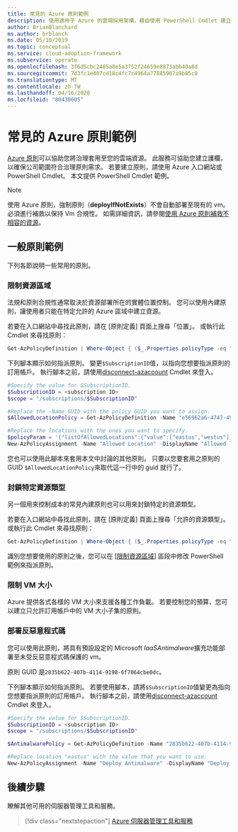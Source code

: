 ```yaml
---
title: 常見的 Azure 原則範例
description: 使用適用于 Azure 的雲端採用架構，藉由使用 PowerShell Cmdlet 建立原則，以確保符合治理原則需求。
author: BrianBlanchard
ms.author: brblanch
ms.date: 05/10/2019
ms.topic: conceptual
ms.service: cloud-adoption-framework
ms.subservice: operate
ms.openlocfilehash: 3f6d5cbc2485a8e5a3752f24659e8873abb40a8d
ms.sourcegitcommit: 7d3fc1e407cd18c4fc7c4964a77885907a9b85c0
ms.translationtype: MT
ms.contentlocale: zh-TW
ms.lasthandoff: 04/16/2020
ms.locfileid: "80430605"
---
```

# <a name="common-azure-policy-examples"></a>常見的 Azure 原則範例

[Azure 原則](https://docs.microsoft.com/azure/governance/policy/overview)可以協助您將治理套用至您的雲端資源。 此服務可協助您建立護欄，以確保公司範圍符合治理原則需求。 若要建立原則，請使用 Azure 入口網站或 PowerShell Cmdlet。 本文提供 PowerShell Cmdlet 範例。

> [!NOTE]
> 使用 Azure 原則，強制原則（**deployIfNotExists**）不會自動部署至現有的 vm。 必須進行補救以保持 Vm 合規性。 如需詳細資訊，請參閱[使用 Azure 原則補救不相容的資源](https://docs.microsoft.com/azure/governance/policy/how-to/remediate-resources)。

## <a name="common-policy-examples"></a>一般原則範例

下列各節說明一些常用的原則。

### <a name="restrict-resource-regions"></a>限制資源區域

法規和原則合規性通常取決於資源部署所在的實體位置控制。 您可以使用內建原則，讓使用者只能在特定允許的 Azure 區域中建立資源。

若要在入口網站中尋找此原則，請在 [原則定義] 頁面上搜尋「位置」。 或執行此 Cmdlet 來尋找原則：

```powershell
Get-AzPolicyDefinition | Where-Object { ($_.Properties.policyType -eq "BuiltIn") -and ($_.Properties.displayName -like "*location*") }
```

下列腳本顯示如何指派原則。 變更`$SubscriptionID`值，以指向您想要指派原則的訂用帳戶。 執行腳本之前，請使用[disconnect-azaccount](https://docs.microsoft.com/powershell/module/az.accounts/connect-azaccount?view=azps-2.1.0) Cmdlet 來登入。

```powershell
#Specify the value for $SubscriptionID.
$SubscriptionID = <subscription ID>
$scope = "/subscriptions/$SubscriptionID"

#Replace the -Name GUID with the policy GUID you want to assign.
$AllowedLocationPolicy = Get-AzPolicyDefinition -Name "e56962a6-4747-49cd-b67b-bf8b01975c4c"

#Replace the locations with the ones you want to specify.
$policyParam = '{"listOfAllowedLocations":{"value":["eastus","westus"]}}'
New-AzPolicyAssignment -Name "Allowed Location" -DisplayName "Allowed locations for resource creation" -Scope $scope -PolicyDefinition $AllowedLocationPolicy -Location eastus -PolicyParameter $policyParam
```

您也可以使用此腳本來套用本文中討論的其他原則。 只要以您要套用之原則的 GUID `$AllowedLocationPolicy`來取代這一行中的 guid 就行了。

### <a name="block-certain-resource-types"></a>封鎖特定資源類型

另一個用來控制成本的常見內建原則也可以用來封鎖特定的資源類型。

若要在入口網站中尋找此原則，請在 [原則定義] 頁面上搜尋「允許的資源類型」。 或執行此 Cmdlet 來尋找原則：

```powershell
Get-AzPolicyDefinition | Where-Object { ($_.Properties.policyType -eq "BuiltIn") -and ($_.Properties.displayName -like "*allowed resource types") }
```

識別您想要使用的原則之後，您可以在 [[限制資源區域](#restrict-resource-regions)] 區段中修改 PowerShell 範例來指派原則。

### <a name="restrict-vm-size"></a>限制 VM 大小

Azure 提供各式各樣的 VM 大小來支援各種工作負載。 若要控制您的預算，您可以建立只允許訂用帳戶中的 VM 大小子集的原則。

### <a name="deploy-antimalware"></a>部署反惡意程式碼

您可以使用此原則，將具有預設設定的 Microsoft *IaaSAntimalware*擴充功能部署至未受反惡意程式碼保護的 vm。

原則 GUID 是`2835b622-407b-4114-9198-6f7064cbe0dc`。

下列腳本顯示如何指派原則。 若要使用腳本，請將`$SubscriptionID`值變更為指向您想要指派原則的訂用帳戶。 執行腳本之前，請使用[disconnect-azaccount](https://docs.microsoft.com/powershell/module/az.accounts/connect-azaccount?view=azps-2.1.0) Cmdlet 來登入。

```powershell
#Specify the value for $SubscriptionID.
$SubscriptionID = <subscription ID>
$scope = "/subscriptions/$SubscriptionID"

$AntimalwarePolicy = Get-AzPolicyDefinition -Name "2835b622-407b-4114-9198-6f7064cbe0dc"

#Replace location "eastus" with the value that you want to use.
New-AzPolicyAssignment -Name "Deploy Antimalware" -DisplayName "Deploy default Microsoft IaaSAntimalware extension for Windows Server" -Scope $scope -PolicyDefinition $AntimalwarePolicy -Location eastus –AssignIdentity

```

## <a name="next-steps"></a>後續步驟

瞭解其他可用的伺服器管理工具和服務。

> [!div class="nextstepaction"]
> [Azure 伺服器管理工具和服務](./tools-services.md)
